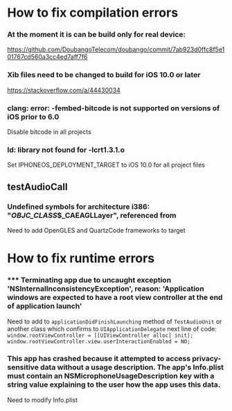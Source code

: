 #  How to fix compilation errors


### At the moment it is can be build only for real device:
https://github.com/DoubangoTelecom/doubango/commit/7ab923d0ffc8f5e101767cd560a3cc4ed7aff7f6

### Xib files need to be changed to build for iOS 10.0 or later
https://stackoverflow.com/a/44430034

### clang: error: -fembed-bitcode is not supported on versions of iOS prior to 6.0
Disable bitcode in all projects

### ld: library not found for -lcrt1.3.1.o
Set IPHONEOS_DEPLOYMENT_TARGET to iOS 10.0 for all project files

## testAudioCall

### Undefined symbols for architecture i386: "_OBJC_CLASS_$_CAEAGLLayer", referenced from
Need to add OpenGLES and QuartzCode frameworks to target

# How to fix runtime errors

### *** Terminating app due to uncaught exception 'NSInternalInconsistencyException', reason: 'Application windows are expected to have a root view controller at the end of application launch'

Need to add to `applicationDidFinishLaunching` method of `TestAudioUnit` or another class which confirms to `UIApplicationDelegate` next line of code:
`window.rootViewController = [[UIViewController alloc] init];`
`window.rootViewController.view.userInteractionEnabled = NO;`

### This app has crashed because it attempted to access privacy-sensitive data without a usage description.  The app's Info.plist must contain an NSMicrophoneUsageDescription key with a string value explaining to the user how the app uses this data.

Need to modify Info.plist


